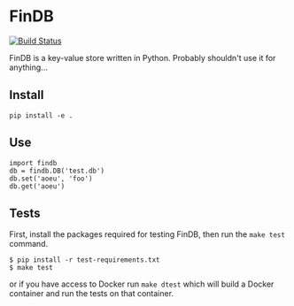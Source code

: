 # FinDB

[![Build Status](https://travis-ci.org/joshfinnie/findb.svg?branch=master)](https://travis-ci.org/joshfinnie/findb)

FinDB is a key-value store written in Python. Probably shouldn't use it for anything...


## Install

```
pip install -e .
```

## Use

```
import findb
db = findb.DB('test.db')
db.set('aoeu', 'foo')
db.get('aoeu')
```

## Tests

First, install the packages required for testing FinDB, then run the `make test` command.

```
$ pip install -r test-requirements.txt
$ make test
```

or if you have access to Docker run `make dtest` which will build a Docker container and run the tests on that container.
